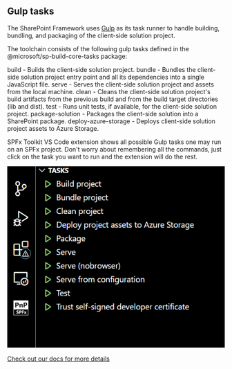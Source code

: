 ##  Gulp tasks

The SharePoint Framework uses [Gulp](https://gulpjs.com/) as its task runner to handle building, bundling, and packaging of the client-side solution project.

The toolchain consists of the following gulp tasks defined in the @microsoft/sp-build-core-tasks package:

build - Builds the client-side solution project.
bundle - Bundles the client-side solution project entry point and all its dependencies into a single JavaScript file.
serve - Serves the client-side solution project and assets from the local machine.
clean - Cleans the client-side solution project's build artifacts from the previous build and from the build target directories (lib and dist).
test - Runs unit tests, if available, for the client-side solution project.
package-solution - Packages the client-side solution into a SharePoint package.
deploy-azure-storage - Deploys client-side solution project assets to Azure Storage.


SPFx Toolkit VS Code extension shows all possible Gulp tasks one may run on an SPFx project. Don't worry about remembering all the commands, just click on the task you want to run and the extension will do the rest.

![Gulp Tasks](../images/tasks2.png)

[Check out our docs for more details](https://github.com/pnp/vscode-viva/wiki/5.4-Gulp-tasks)